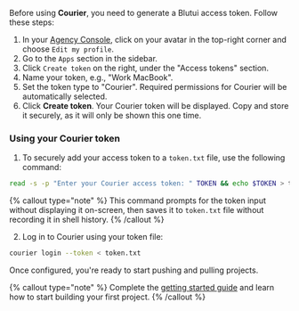 Before using **Courier**, you need to generate a Blutui access token. Follow these steps:

1. In your [Agency Console](https://console.blutui.com), click on your avatar in the top-right corner and choose `Edit my profile`.
2. Go to the `Apps` section in the sidebar.
3. Click `Create token` on the right, under the "Access tokens" section.
4. Name your token, e.g., "Work MacBook".
5. Set the token type to "Courier". Required permissions for Courier will be automatically selected.
6. Click **Create token**. Your Courier token will be displayed. Copy and store it securely, as it will only be shown this one time.

### Using your Courier token

1. To securely add your access token to a `token.txt` file, use the following command:

```bash
read -s -p "Enter your Courier access token: " TOKEN && echo $TOKEN > token.txt
```

{% callout type="note" %}
This command prompts for the token input without displaying it on-screen, then saves it to `token.txt` file without recording it in shell history.
{% /callout %}

2. Log in to Courier using your token file:

```bash
courier login --token < token.txt
```

Once configured, you're ready to start pushing and pulling projects.

{% callout type="note" %}
Complete the [getting started guide](/docs/courier/getting-started#linking-your-project) and learn how to start building your first project.
{% /callout %}
